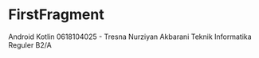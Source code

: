 # FirstFragment
Android Kotlin
0618104025 - Tresna Nurziyan Akbarani
Teknik Informatika Reguler B2/A
